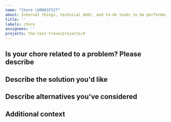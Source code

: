 ```yaml
---
name: "Chore \U0001F527"
about: Internal things, technical debt, and to-do tasks to be performed.
title: ''
labels: chore
assignees: ''
projects: the-test-trove/projects/4
---
```


<!-- Separate suggestions for updates to configuration or build processes and libraries / Internal things, technical debt, and to-do tasks to be performed should be reported in separate issues.-->

## Is your chore related to a problem? Please describe

<!-- A clear and concise description of what the problem is.-->

## Describe the solution you'd like

<!-- A clear and concise description of what you want to happen. -->

## Describe alternatives you've considered

<!--A clear and concise description of any alternative solutions or features you've considered. -->

## Additional context

<!-- Add any other context or screenshots about the task here. -->
